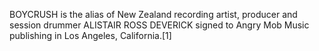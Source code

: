 BOYCRUSH is the alias of New Zealand recording artist, producer and session drummer ALISTAIR ROSS DEVERICK signed to Angry Mob Music publishing in Los Angeles, California.[1]
